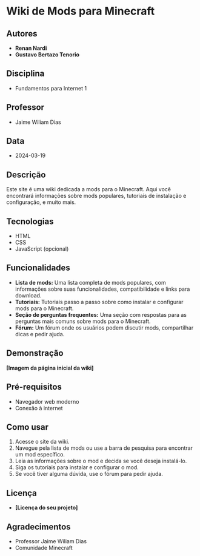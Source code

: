# Wiki de Mods para Minecraft

## Autores

* **Renan Nardi**
* **Gustavo Bertazo Tenorio**

## Disciplina

* Fundamentos para Internet 1

## Professor

* Jaime Wiliam Dias

## Data

* 2024-03-19

## Descrição

Este site é uma wiki dedicada a mods para o Minecraft. Aqui você encontrará informações sobre mods populares, tutoriais de instalação e configuração, e muito mais.

## Tecnologias

* HTML
* CSS
* JavaScript (opcional)

## Funcionalidades

* **Lista de mods:** Uma lista completa de mods populares, com informações sobre suas funcionalidades, compatibilidade e links para download.
* **Tutoriais:** Tutoriais passo a passo sobre como instalar e configurar mods para o Minecraft.
* **Seção de perguntas frequentes:** Uma seção com respostas para as perguntas mais comuns sobre mods para o Minecraft.
* **Fórum:** Um fórum onde os usuários podem discutir mods, compartilhar dicas e pedir ajuda.

## Demonstração

**[Imagem da página inicial da wiki]**

## Pré-requisitos

* Navegador web moderno
* Conexão à internet

## Como usar

1. Acesse o site da wiki.
2. Navegue pela lista de mods ou use a barra de pesquisa para encontrar um mod específico.
3. Leia as informações sobre o mod e decida se você deseja instalá-lo.
4. Siga os tutoriais para instalar e configurar o mod.
5. Se você tiver alguma dúvida, use o fórum para pedir ajuda.

## Licença

* **[Licença do seu projeto]**

## Agradecimentos

* Professor Jaime Wiliam Dias
* Comunidade Minecraft
